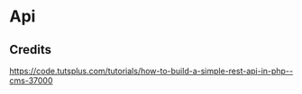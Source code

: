 # Api

## Credits

https://code.tutsplus.com/tutorials/how-to-build-a-simple-rest-api-in-php--cms-37000